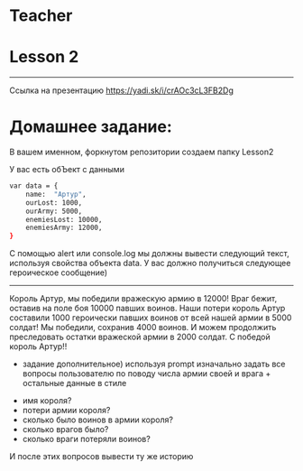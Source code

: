 # Teacher

# Lesson 2
-------------------------

Ссылка на презентацию https://yadi.sk/i/crAOc3cL3FB2Dg

# Домашнее задание: 

В вашем именном, форкнутом репозитории создаем папку Lesson2

У вас есть обЪект с данными

```bash
var data = {
    name:  "Артур",
    ourLost: 1000,
    ourArmy: 5000,
    enemiesLost: 10000,
    enemiesArmy: 12000,
}
```

С помощью alert или console.log мы должны вывести следующий текст, используя свойства объекта data. 
У вас должно получиться следующее героическое сообщение)

___________

Король Артур, мы победили вражескую армию в 12000! Враг бежит, оставив на поле боя 10000 павших воинов. Наши потери король Артур составили 1000 героически павших воинов от всей нашей армии в 5000 солдат! Мы победили, сохранив 4000 воинов. И можем продолжить преследовать остатки вражеской армии в 2000 солдат. С победой король Артур!!


* задание дополнительное) 
используя prompt изначально задать все вопросы пользователю по поводу числа армии своей и врага + остальные данные в стиле
- имя короля?
- потери армии короля?
- сколько было воинов в армии короля?
- сколько врагов было?
- сколько враги потеряли воинов?

И после этих вопросов вывести ту же историю
